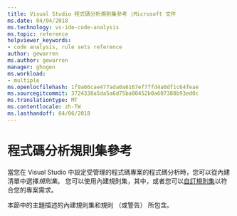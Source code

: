 ```yaml
---
title: Visual Studio 程式碼分析規則集參考 |Microsoft 文件
ms.date: 04/04/2018
ms.technology: vs-ide-code-analysis
ms.topic: reference
helpviewer_keywords:
- code analysis, rule sets reference
author: gewarren
ms.author: gewarren
manager: ghogen
ms.workload:
- multiple
ms.openlocfilehash: 1f9a66cae477ada0a6167ef7ffd4a0df1c64feae
ms.sourcegitcommit: 3724338a5da5a6d75ba00452b0a607388b93ed0c
ms.translationtype: MT
ms.contentlocale: zh-TW
ms.lasthandoff: 04/06/2018
---
```

# <a name="code-analysis-rule-set-reference"></a>程式碼分析規則集參考

當您在 Visual Studio 中設定受管理的程式碼專案的程式碼分析時，您可以從內建清單中選擇*規則集*。 您可以使用內建規則集，其中，或者您可以[自訂規則集](../code-quality/how-to-create-a-custom-rule-set.md)以符合您的專案需求。

本節中的主題描述的內建規則集和規則 （或警告） 所包含。